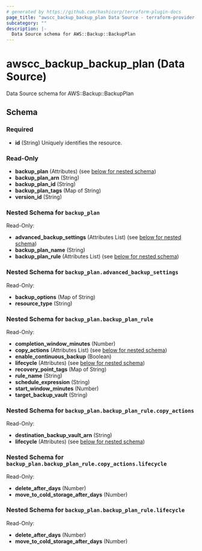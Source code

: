 ```yaml
---
# generated by https://github.com/hashicorp/terraform-plugin-docs
page_title: "awscc_backup_backup_plan Data Source - terraform-provider-awscc"
subcategory: ""
description: |-
  Data Source schema for AWS::Backup::BackupPlan
---
```


# awscc_backup_backup_plan (Data Source)

Data Source schema for AWS::Backup::BackupPlan



<!-- schema generated by tfplugindocs -->
## Schema

### Required

- **id** (String) Uniquely identifies the resource.

### Read-Only

- **backup_plan** (Attributes) (see [below for nested schema](#nestedatt--backup_plan))
- **backup_plan_arn** (String)
- **backup_plan_id** (String)
- **backup_plan_tags** (Map of String)
- **version_id** (String)

<a id="nestedatt--backup_plan"></a>
### Nested Schema for `backup_plan`

Read-Only:

- **advanced_backup_settings** (Attributes List) (see [below for nested schema](#nestedatt--backup_plan--advanced_backup_settings))
- **backup_plan_name** (String)
- **backup_plan_rule** (Attributes List) (see [below for nested schema](#nestedatt--backup_plan--backup_plan_rule))

<a id="nestedatt--backup_plan--advanced_backup_settings"></a>
### Nested Schema for `backup_plan.advanced_backup_settings`

Read-Only:

- **backup_options** (Map of String)
- **resource_type** (String)


<a id="nestedatt--backup_plan--backup_plan_rule"></a>
### Nested Schema for `backup_plan.backup_plan_rule`

Read-Only:

- **completion_window_minutes** (Number)
- **copy_actions** (Attributes List) (see [below for nested schema](#nestedatt--backup_plan--backup_plan_rule--copy_actions))
- **enable_continuous_backup** (Boolean)
- **lifecycle** (Attributes) (see [below for nested schema](#nestedatt--backup_plan--backup_plan_rule--lifecycle))
- **recovery_point_tags** (Map of String)
- **rule_name** (String)
- **schedule_expression** (String)
- **start_window_minutes** (Number)
- **target_backup_vault** (String)

<a id="nestedatt--backup_plan--backup_plan_rule--copy_actions"></a>
### Nested Schema for `backup_plan.backup_plan_rule.copy_actions`

Read-Only:

- **destination_backup_vault_arn** (String)
- **lifecycle** (Attributes) (see [below for nested schema](#nestedatt--backup_plan--backup_plan_rule--copy_actions--lifecycle))

<a id="nestedatt--backup_plan--backup_plan_rule--copy_actions--lifecycle"></a>
### Nested Schema for `backup_plan.backup_plan_rule.copy_actions.lifecycle`

Read-Only:

- **delete_after_days** (Number)
- **move_to_cold_storage_after_days** (Number)



<a id="nestedatt--backup_plan--backup_plan_rule--lifecycle"></a>
### Nested Schema for `backup_plan.backup_plan_rule.lifecycle`

Read-Only:

- **delete_after_days** (Number)
- **move_to_cold_storage_after_days** (Number)


